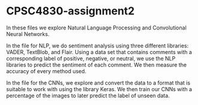 # CPSC4830-assignment2
In these files we explore Natural Language Processing and Convolutional Neural Networks.

In the file for NLP, we do sentiment analysis using three different libraries: VADER, TextBlob, and Flair. Using a data set that contains comments with a corresponding label of positive, negative, or neutral, we use the NLP libraries to predict the sentiment of each comment. We then measure the accuracy of every method used.

In the file for the CNNs, we explore and convert the data to a format that is suitable to work with using the library Keras. We then train our CNNs with a percentage of the images to later predict the label of unseen data.  
